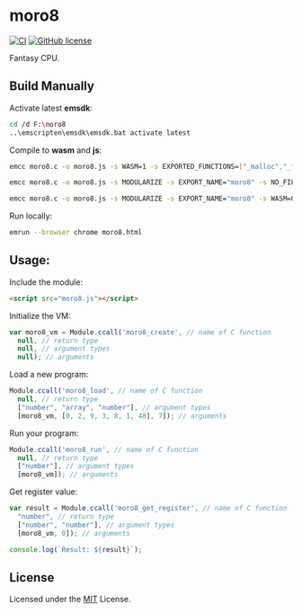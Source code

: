 # moro8

[![CI](https://github.com/Nauja/libfs/actions/workflows/CI.yml/badge.svg)](https://github.com/Nauja/libfs/actions/workflows/CI.yml)
[![GitHub license](https://img.shields.io/badge/license-MIT-blue.svg)](https://raw.githubusercontent.com/Nauja/libfs/master/LICENSE)

Fantasy CPU.

## Build Manually

Activate latest **emsdk**:

```bash
cd /d F:\moro8
..\emscripten\emsdk\emsdk.bat activate latest
```

Compile to **wasm** and **js**:

```bash
emcc moro8.c -o moro8.js -s WASM=1 -s EXPORTED_FUNCTIONS=["_malloc","_free"] -s EXPORTED_RUNTIME_METHODS=ccall

emcc moro8.c -o moro8.js -s MODULARIZE -s EXPORT_NAME="moro8" -s NO_FILESYSTEM=1 -s EXPORTED_FUNCTIONS=["_malloc","_free"] -s EXPORTED_RUNTIME_METHODS=ccall

emcc moro8.c -o moro8.js -s MODULARIZE -s EXPORT_NAME="moro8" -s WASM=0 -s NO_FILESYSTEM=1 -s EXPORTED_FUNCTIONS=["_malloc","_free"] -s EXPORTED_RUNTIME_METHODS=ccall
```

Run locally:

```bash
emrun --browser chrome moro8.html
```

## Usage:

Include the module:

```html
<script src="moro8.js"></script>
```

Initialize the VM:

```js
var moro8_vm = Module.ccall('moro8_create', // name of C function
  null, // return type
  null, // argument types
  null); // arguments
```

Load a new program:

```js
Module.ccall('moro8_load', // name of C function
  null, // return type
  ["number", "array", "number"], // argument types
  [moro8_vm, [0, 2, 9, 3, 8, 1, 48], 7]); // arguments
```

Run your program:

```js
Module.ccall('moro8_run', // name of C function
  null, // return type
  ["number"], // argument types
  [moro8_vm]); // arguments
```

Get register value:

```js
var result = Module.ccall('moro8_get_register', // name of C function
  "number", // return type
  ["number", "number"], // argument types
  [moro8_vm, 0]); // arguments

console.log(`Result: ${result}`);
```

## License

Licensed under the [MIT](LICENSE) License.
